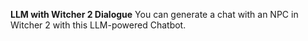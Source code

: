 **LLM with Witcher 2 Dialogue**
You can generate a chat with an NPC in Witcher 2 with this LLM-powered Chatbot. 
